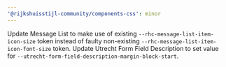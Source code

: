 ```yaml
---
'@rijkshuisstijl-community/components-css': minor
---
```


Update Message List to make use of existing `--rhc-message-list-item-icon-size` token instead of faulty non-existing `--rhc-message-list-item-icon-font-size` token.
Update Utrecht Form Field Description to set value for `--utrecht-form-field-description-margin-block-start`.
